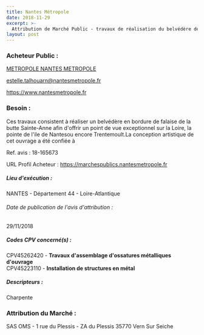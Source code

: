 ```yaml
---
title: Nantes Métropole
date: 2018-11-29
excerpt: >-
  Attribution de Marché Public - travaux de réalisation du belvédère de l'hermitage à nantes - lot 2 relance
layout: post
---
```


### Acheteur Public : 
<a href="/acheteur-137/siren-244400404"> METROPOLE NANTES METROPOLE</a><br/>



estelle.talhouarn@nantesmetropole.fr


https://www.nantesmetropole.fr
### Besoin :

Ces travaux consistent à réaliser un belvédère en bordure de falaise de la butte Sainte-Anne afin d'offrir un point de vue exceptionnel sur la Loire, la pointe de l'ile de Nantesou encore Trentemoult.La conception artistique de cet ouvrage a été confiée à

Ref. avis : 18-165673

URL Profil Acheteur : https://marchespublics.nantesmetropole.fr

##### Lieu d'exécution :

NANTES - Département 44 - Loire-Atlantique

###### Date de publication de l'avis d'attribution : 
29/11/2018

##### Codes CPV concerné(s) :
CPV45262420 - **Travaux d'assemblage d'ossatures métalliques d'ouvrage** <br/>
CPV45223110 - **Installation de structures en métal** <br/>

##### Descripteurs :
Charpente <br/>

### Attribution du Marché :
SAS OMS - 1 rue du Plessis - ZA du Plessis 35770 Vern Sur Seiche <br/>
